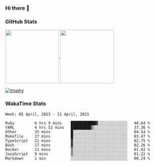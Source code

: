 ### Hi there 👋

### GitHub Stats

<a href="https://github.com/anuraghazra/github-readme-stats">
  <img align="center" height="170px" src="https://github-readme-stats.vercel.app/api/top-langs/?username=tksfjt1024&layout=compact&count_private=true&show_icons=true&show_icons=true&theme=graywhite" />
</a>
<a href="https://github.com/anuraghazra/github-readme-stats">
  <img align="center" height="170px" src="https://github-readme-stats.vercel.app/api?username=tksfjt1024&count_private=true&show_icons=true&show_icons=true&theme=graywhite" />
</a>

[![trophy](https://github-profile-trophy.vercel.app/?username=tksfjt1024)](https://github.com/ryo-ma/github-profile-trophy)

### WakaTime Stats

<!--START_SECTION:waka-->
```text
Week: 05 April, 2023 - 11 April, 2023

Ruby         6 hrs 5 mins    ███████████▓░░░░░░░░░░░░░   46.64 % 
YAML         4 hrs 52 mins   █████████▒░░░░░░░░░░░░░░░   37.36 % 
Other        35 mins         █░░░░░░░░░░░░░░░░░░░░░░░░   04.54 % 
Makefile     27 mins         █░░░░░░░░░░░░░░░░░░░░░░░░   03.47 % 
TypeScript   21 mins         ▓░░░░░░░░░░░░░░░░░░░░░░░░   02.75 % 
Bash         17 mins         ▓░░░░░░░░░░░░░░░░░░░░░░░░   02.26 % 
Docker       11 mins         ▒░░░░░░░░░░░░░░░░░░░░░░░░   01.42 % 
JavaScript   9 mins          ▒░░░░░░░░░░░░░░░░░░░░░░░░   01.22 % 
Markdown     1 min           ░░░░░░░░░░░░░░░░░░░░░░░░░   00.24 % 
```
<!--END_SECTION:waka-->
